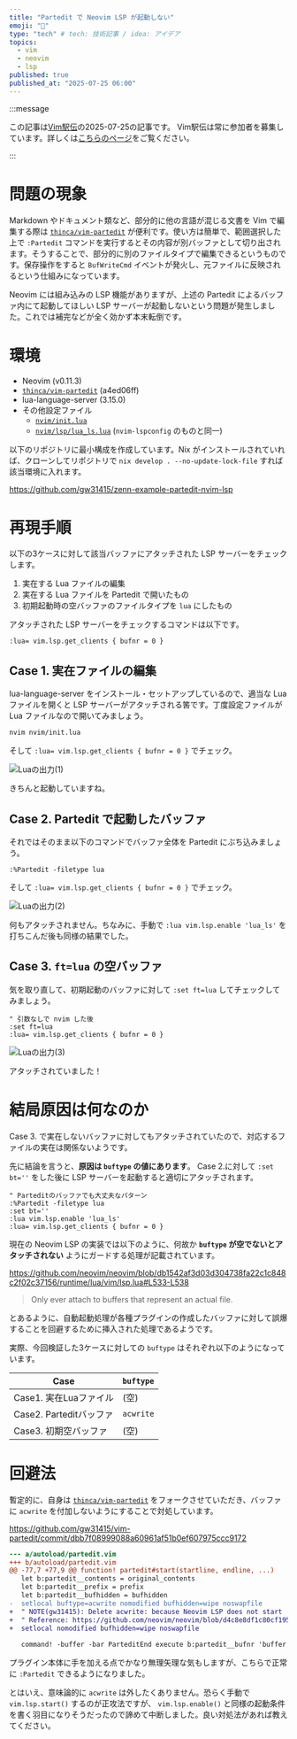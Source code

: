 ```yaml
---
title: "Partedit で Neovim LSP が起動しない"
emoji: "🤖"
type: "tech" # tech: 技術記事 / idea: アイデア
topics:
  - vim
  - neovim
  - lsp
published: true
published_at: "2025-07-25 06:00"
---
```


:::message

この記事は[Vim駅伝](https://vim-jp.org/ekiden/)の2025-07-25の記事です。
Vim駅伝は常に参加者を募集しています。詳しくは[こちらのページ](https://vim-jp.org/ekiden/about/)をご覧ください。

:::

# 問題の現象

Markdown やドキュメント類など、部分的に他の言語が混じる文書を Vim で編集する際は [`thinca/vim-partedit`](https://github.com/thinca/vim-partedit) が便利です。使い方は簡単で、範囲選択した上で `:Partedit` コマンドを実行するとその内容が別バッファとして切り出されます。そうすることで、部分的に別のファイルタイプで編集できるというものです。保存操作をすると `BufWriteCmd` イベントが発火し、元ファイルに反映されるという仕組みになっています。

Neovim には組み込みの LSP 機能がありますが、上述の Partedit によるバッファ内にて起動してほしい LSP サーバーが起動しないという問題が発生しました。これでは補完などが全く効かず本末転倒です。


# 環境

- Neovim (v0.11.3)
- [`thinca/vim-partedit`](https://github.com/thinca/vim-partedit) (a4ed06ff)
- lua-language-server (3.15.0)
- その他設定ファイル
  - [`nvim/init.lua`](https://github.com/gw31415/zenn-example-partedit-nvim-lsp/blob/main/nvim/init.lua)
  - [`nvim/lsp/lua_ls.lua`](https://github.com/gw31415/zenn-example-partedit-nvim-lsp/blob/main/nvim/lsp/lua_ls.lua) (`nvim-lspconfig` のものと同一)

以下のリポジトリに最小構成を作成しています。Nix がインストールされていれば、クローンしてリポジトリで `nix develop . --no-update-lock-file` すれば該当環境に入れます。

https://github.com/gw31415/zenn-example-partedit-nvim-lsp

# 再現手順

以下の3ケースに対して該当バッファにアタッチされた LSP サーバーをチェックします。

1. 実在する Lua ファイルの編集
2. 実在する Lua ファイルを Partedit で開いたもの
3. 初期起動時の空バッファのファイルタイプを `lua` にしたもの

アタッチされた LSP サーバーをチェックするコマンドは以下です。

```vim
:lua= vim.lsp.get_clients { bufnr = 0 }
```

## Case 1. 実在ファイルの編集

lua-language-server をインストール・セットアップしているので、適当な Lua ファイルを開くと LSP サーバーがアタッチされる筈です。丁度設定ファイルが Lua ファイルなので開いてみましょう。

```bash
nvim nvim/init.lua
```

そして `:lua= vim.lsp.get_clients { bufnr = 0 }` でチェック。

![Luaの出力(1)](/images/f5982c009c0158/lua-output-case1.png)

きちんと起動していますね。

## Case 2. Partedit で起動したバッファ

それではそのまま以下のコマンドでバッファ全体を Partedit にぶち込みましょう。

```vim
:%Partedit -filetype lua
```

そして `:lua= vim.lsp.get_clients { bufnr = 0 }` でチェック。

![Luaの出力(2)](/images/f5982c009c0158/lua-output-case2.png)

何もアタッチされません。ちなみに、手動で `:lua vim.lsp.enable 'lua_ls'` を打ちこんだ後も同様の結果でした。

## Case 3. `ft=lua` の空バッファ

気を取り直して、初期起動のバッファに対して `:set ft=lua` してチェックしてみましょう。

```vim
" 引数なしで nvim した後
:set ft=lua
:lua= vim.lsp.get_clients { bufnr = 0 }
```

![Luaの出力(3)](/images/f5982c009c0158/lua-output-case3.png)

アタッチされていました！

# 結局原因は何なのか

Case 3. で実在しないバッファに対してもアタッチされていたので、対応するファイルの実在は関係ないようです。

先に結論を言うと、**原因は `buftype` の値にあります**。 Case 2.に対して `:set bt=''` をした後に LSP サーバーを起動すると適切にアタッチされます。

```vim
" Parteditのバッファでも大丈夫なパターン
:%Partedit -filetype lua
:set bt=''
:lua vim.lsp.enable 'lua_ls'
:lua= vim.lsp.get_clients { bufnr = 0 }
```

現在の Neovim LSP の実装では以下のように、何故か **`buftype` が空でないとアタッチされない** ようにガードする処理が記載されています。

https://github.com/neovim/neovim/blob/db1542af3d03d304738fa22c1c848c2f02c37156/runtime/lua/vim/lsp.lua#L533-L538

> Only ever attach to buffers that represent an actual file.

とあるように、自動起動処理が各種プラグインの作成したバッファに対して誤爆することを回避するために挿入された処理であるようです。

実際、今回検証した3ケースに対しての `buftype` はそれぞれ以下のようになっています。

| Case | `buftype` |
|------|---------|
| Case1. 実在Luaファイル | (空) |
| Case2. Parteditバッファ | `acwrite` |
| Case3. 初期空バッファ | (空) |


# 回避法

暫定的に、自身は [`thinca/vim-partedit`](https://github.com/thinca/vim-partedit) をフォークさせていただき、バッファに `acwrite` を付加しないようにすることで対処しています。

https://github.com/gw31415/vim-partedit/commit/dbb7f08999088a60961af51b0ef607975ccc9172

```diff vim
--- a/autoload/partedit.vim
+++ b/autoload/partedit.vim
@@ -77,7 +77,9 @@ function! partedit#start(startline, endline, ...)
   let b:partedit__contents = original_contents
   let b:partedit__prefix = prefix
   let b:partedit__bufhidden = bufhidden
-  setlocal buftype=acwrite nomodified bufhidden=wipe noswapfile
+  " NOTE(gw31415): Delete acwrite: because Neovim LSP does not start
+  " Reference: https://github.com/neovim/neovim/blob/d4c8e8df1c80cf195dc1d1b98c1c8429dd3f43ed/runtime/lua/vim/lsp.lua#L535-L537
+  setlocal nomodified bufhidden=wipe noswapfile
 
   command! -buffer -bar ParteditEnd execute b:partedit__bufnr 'buffer'
```

プラグイン本体に手を加える点でかなり無理矢理な気もしますが、こちらで正常に `:Partedit` できるようになりました。

とはいえ、意味論的に `acwrite` は外したくありません。恐らく手動で `vim.lsp.start()` するのが正攻法ですが、 `vim.lsp.enable()` と同様の起動条件を書く羽目になりそうだったので諦めて中断しました。良い対処法があれば教えてください。


